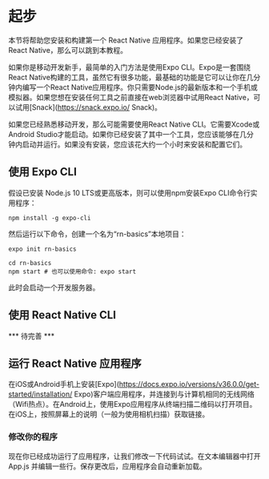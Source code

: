 # 起步
本节将帮助您安装和构建第一个 React Native 应用程序。如果您已经安装了 React Native，那么可以跳到本教程。

如果你是移动开发新手，最简单的入门方法是使用Expo CLI。Expo是一套围绕React Native构建的工具，虽然它有很多功能，最基础的功能是它可以让你在几分钟内编写一个React Native应用程序。你只需要Node.js的最新版本和一个手机或模拟器。如果您想在安装任何工具之前直接在web浏览器中试用React Native，可以试用[Snack](https://snack.expo.io/ Snack)。

如果您已经熟悉移动开发，那么可能需要使用React Native CLI。它需要Xcode或Android Studio才能启动。如果你已经安装了其中一个工具，您应该能够在几分钟内启动并运行。如果没有安装，您应该花大约一个小时来安装和配置它们。

## 使用 Expo CLI
假设已安装 Node.js 10 LTS或更高版本，则可以使用npm安装Expo CLI命令行实用程序：

```
npm install -g expo-cli
``` 

然后运行以下命令，创建一个名为“rn-basics”本地项目：

```
expo init rn-basics

cd rn-basics
npm start # 也可以使用命令: expo start
```

此时会启动一个开发服务器。

## 使用 React Native CLI
*** 待完善 ***

## 运行 React Native 应用程序
在iOS或Android手机上安装[Expo](https://docs.expo.io/versions/v36.0.0/get-started/installation/ Expo)客户端应用程序，并连接到与计算机相同的无线网络（Wifi热点）。在Android上，使用Expo应用程序从终端扫描二维码以打开项目。在iOS上，按照屏幕上的说明（一般为使用相机扫描）获取链接。

### 修改你的程序
现在你已经成功运行了应用程序，让我们修改一下代码试试。在文本编辑器中打开 App.js 并编辑一些行。保存更改后，应用程序会自动重新加载。


